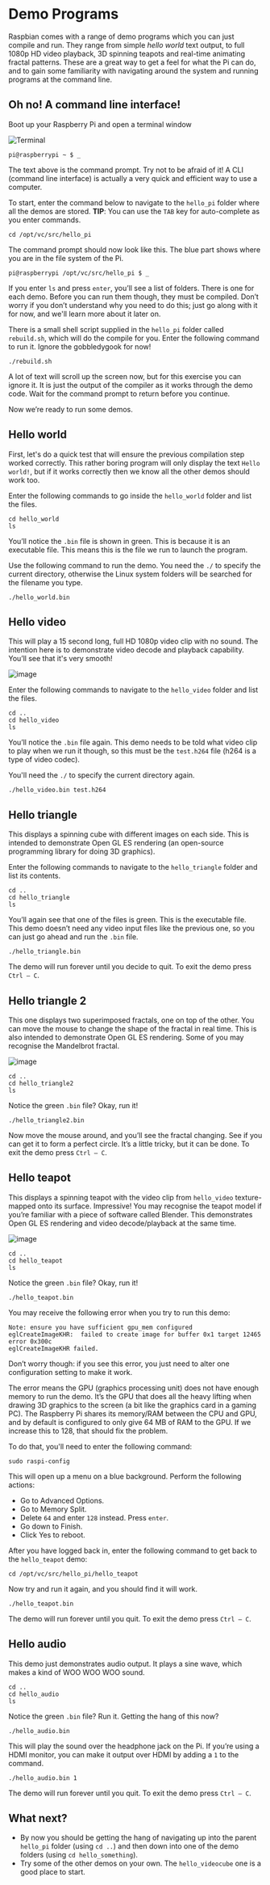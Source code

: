 # Demo Programs

Raspbian comes with a range of demo programs which you can just compile and run. They range from simple *hello world* text output, to full 1080p HD video playback, 3D spinning teapots and real-time animating fractal patterns. These are a great way to get a feel for what the Pi can do, and to gain some familiarity with navigating around the system and running programs at the command line.

## Oh no! A command line interface!

Boot up your Raspberry Pi and open a terminal window

![Terminal](images/terminal.png)

`pi@raspberrypi ~ $ _`

The text above is the command prompt. Try not to be afraid of it!  A CLI (command line interface) is actually a very quick and efficient way to use a computer.

To start, enter the command below to navigate to the `hello_pi` folder where all the demos are stored. **TIP**: You can use the `TAB` key for auto-complete as you enter commands.

`cd /opt/vc/src/hello_pi`

The command prompt should now look like this. The blue part shows where you are in the file system of the Pi.

`pi@raspberrypi /opt/vc/src/hello_pi $ _`

If you enter `ls` and press `enter`, you’ll see a list of folders. There is one for each demo. Before you can run them though, they must be compiled. Don’t worry if you don’t understand why you need to do this; just go along with it for now, and we'll learn more about it later on.

There is a small shell script supplied in the `hello_pi` folder called `rebuild.sh`, which will do the compile for you. Enter the following command to run it. Ignore the gobbledygook for now!

`./rebuild.sh`

A lot of text will scroll up the screen now, but for this exercise you can ignore it. It is just the output of the compiler as it works through the demo code. Wait for the command prompt to return before you continue.

Now we’re ready to run some demos.

## Hello world

First, let's do a quick test that will ensure the previous compilation step worked correctly. This rather boring program will only display the text `Hello world!`, but if it works correctly then we know all the other demos should work too.

Enter the following commands to go inside the `hello_world` folder and list the files.

```
cd hello_world
ls
```

You’ll notice the `.bin` file is shown in green. This is because it is an executable file. This means this is the file we run to launch the program.

Use the following command to run the demo. You need the `./` to specify the current directory, otherwise the Linux system folders will be searched for the filename you type.

`./hello_world.bin`

## Hello video

This will play a 15 second long, full HD 1080p video clip with no sound. The intention here is to demonstrate video decode and playback capability. You’ll see that it's very smooth!

![image](images/bbb.jpg "Big Buck Bunny")

Enter the following commands to navigate to the `hello_video` folder and list the files.

```
cd ..
cd hello_video
ls
```

You’ll notice the `.bin` file again. This demo needs to be told what video clip to play when we run it though, so this must be the `test.h264` file (h264 is a type of video codec).

You'll need the `./` to specify the current directory again.

`./hello_video.bin test.h264`

## Hello triangle

This displays a spinning cube with different images on each side. This is intended to demonstrate Open GL ES rendering (an open-source programming library for doing 3D graphics).

Enter the following commands to navigate to the `hello_triangle` folder and list its contents.

```
cd ..
cd hello_triangle
ls
```

You’ll again see that one of the files is green. This is the executable file. This demo doesn’t need any video input files like the previous one, so you can just go ahead and run the `.bin` file.

`./hello_triangle.bin`

The demo will run forever until you decide to quit. To exit the demo press `Ctrl – C`.

## Hello triangle 2

This one displays two superimposed fractals, one on top of the other. You can move the mouse to change the shape of the fractal in real time. This is also intended to demonstrate Open GL ES rendering. Some of you may recognise the Mandelbrot fractal.

![image](images/mandelbrot.jpg "Mandelbrot")

```
cd ..
cd hello_triangle2
ls
```

Notice the green `.bin` file? Okay, run it!

`./hello_triangle2.bin`

Now move the mouse around, and you’ll see the fractal changing. See if you can get it to form a perfect circle. It’s a little tricky, but it can be done. To exit the demo press `Ctrl – C`.

## Hello teapot

This displays a spinning teapot with the video clip from `hello_video` texture-mapped onto its surface. Impressive! You may recognise the teapot model if you’re familiar with a piece of software called Blender. This demonstrates Open GL ES rendering and video decode/playback at the same time.

![image](images/teapot.jpg "Tea Pot")

```
cd ..
cd hello_teapot
ls
```

Notice the green `.bin` file? Okay, run it!

`./hello_teapot.bin`

You may receive the following error when you try to run this demo:

```
Note: ensure you have sufficient gpu_mem configured
eglCreateImageKHR:  failed to create image for buffer 0x1 target 12465 error 0x300c
eglCreateImageKHR failed.
```

Don’t worry though: if you see this error, you just need to alter one configuration setting to make it work.

The error means the GPU (graphics processing unit) does not have enough memory to run the demo. It’s the GPU that does all the heavy lifting when drawing 3D graphics to the screen (a bit like the graphics card in a gaming PC). The Raspberry Pi shares its memory/RAM between the CPU and GPU, and by default is configured to only give 64 MB of RAM to the GPU. If we increase this to 128, that should fix the problem.

To do that, you'll need to enter the following command:

`sudo raspi-config`

This will open up a menu on a blue background. Perform the following actions:

- Go to Advanced Options.
- Go to Memory Split.
- Delete `64` and enter `128` instead. Press `enter`.
- Go down to Finish.
- Click Yes to reboot.

After you have logged back in, enter the following command to get back to the `hello_teapot` demo:

`cd /opt/vc/src/hello_pi/hello_teapot`

Now try and run it again, and you should find it will work.

`./hello_teapot.bin`

The demo will run forever until you quit. To exit the demo press `Ctrl – C`.

## Hello audio

This demo just demonstrates audio output. It plays a sine wave, which makes a kind of WOO WOO WOO sound.

```
cd ..
cd hello_audio
ls
```

Notice the green `.bin` file? Run it. Getting the hang of this now?

`./hello_audio.bin`

This will play the sound over the headphone jack on the Pi. If you’re using a HDMI monitor, you can make it output over HDMI by adding a `1` to the command.

`./hello_audio.bin 1`

The demo will run forever until you quit. To exit the demo press `Ctrl – C`.

## What next?

- By now you should be getting the hang of navigating up into the parent `hello_pi` folder (using `cd ..`) and then down into one of the demo folders (using `cd hello_something`).  
- Try some of the other demos on your own. The `hello_videocube` one is a good place to start.
